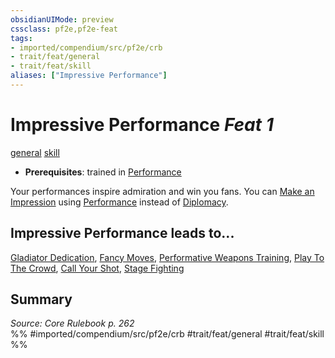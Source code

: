 ```yaml
---
obsidianUIMode: preview
cssclass: pf2e,pf2e-feat
tags:
- imported/compendium/src/pf2e/crb
- trait/feat/general
- trait/feat/skill
aliases: ["Impressive Performance"]
---
```

# Impressive Performance  *Feat 1*  
[general](general.md)  [skill](skill.md)  

- **Prerequisites**: trained in [Performance](../skills.md#Performance)

Your performances inspire admiration and win you fans. You can [Make an Impression](make-an-impression.md) using [Performance](../skills.md#Performance) instead of [Diplomacy](../skills.md#Diplomacy).

## Impressive Performance leads to...

[Gladiator Dedication](gladiator-dedication-apg.md), [Fancy Moves](fancy-moves-apg.md), [Performative Weapons Training](performative-weapons-training-apg.md), [Play To The Crowd](play-to-the-crowd-apg.md), [Call Your Shot](call-your-shot-apg.md), [Stage Fighting](stage-fighting-apg.md)

## Summary

*Source: Core Rulebook p. 262*  
%% #imported/compendium/src/pf2e/crb #trait/feat/general #trait/feat/skill %%